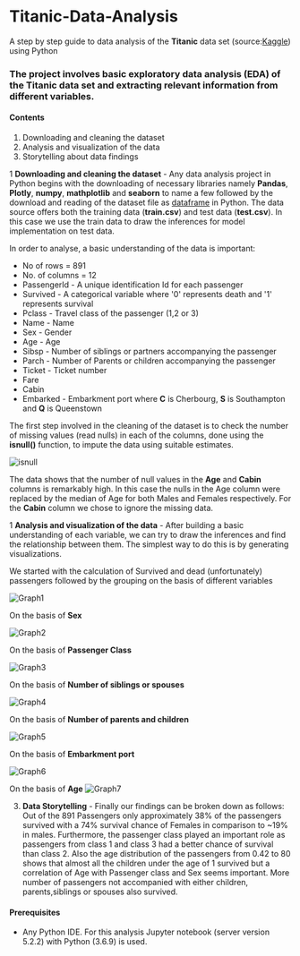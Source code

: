 # Titanic-Data-Analysis
A step by step guide to data analysis of the **Titanic** data set (source:[Kaggle](https://www.kaggle.com/)) using Python
### The project involves basic exploratory data analysis (EDA) of the Titanic data set and extracting relevant information from different variables.
#### Contents
1. Downloading and cleaning the dataset
2. Analysis and visualization of the data
3. Storytelling about data findings

1 **Downloading and cleaning the dataset** - Any data analysis project in Python begins with the downloading of necessary libraries namely **Pandas**, **Plotly**, **numpy**, **mathplotlib** and **seaborn** to name a few followed by the download and reading of the dataset file as [dataframe](https://pandas.pydata.org/pandas-docs/stable/user_guide/dsintro.html#dataframe) in Python. The data source offers both the training data (**train.csv**) and test data (**test.csv**). In this case we use the train data to draw the inferences for model implementation on test data.

In order to analyse, a basic understanding of the data is important:
* No of rows  = 891
* No. of columns = 12
* PassengerId - A unique identification Id for each passenger
* Survived - A categorical variable where '0' represents death and '1' represents survival
* Pclass - Travel class of the passenger (1,2 or 3)
* Name - Name 
* Sex - Gender 
* Age - Age 
* Sibsp - Number of siblings or partners accompanying the passenger
* Parch - Number of Parents or children accompanying the passenger
* Ticket - Ticket number
* Fare 
* Cabin 
* Embarked - Embarkment port where **C** is Cherbourg, **S** is Southampton and **Q** is Queenstown

The first step involved in the cleaning of the dataset is to check the number of missing values (read nulls) in each of the columns, done using the **isnull()** function, to impute the data using suitable estimates.

![isnull](https://user-images.githubusercontent.com/77699950/108626623-66c08c80-7451-11eb-8f20-18f9097ead7e.png)

The data shows that the number of null values in the **Age** and **Cabin** columns is remarkably high. In this case the nulls in the Age column were replaced by the median of Age for both Males and Females respectively. For the **Cabin** column we chose to ignore the missing data.

1 **Analysis and visualization of the data** - After building a basic understanding of each variable, we can try to draw the inferences and find the relationship between them. The simplest way to do this is by generating visualizations.

We started with the calculation of Survived and dead (unfortunately) passengers followed by the grouping on the basis of different variables

![Graph1](https://user-images.githubusercontent.com/77699950/108627402-b6a15280-7455-11eb-9c15-4c2cee88c425.png)

On the basis of **Sex**

![Graph2](https://user-images.githubusercontent.com/77699950/108627415-c91b8c00-7455-11eb-85e8-6c1e02cdb134.png)

On the basis of **Passenger Class**

![Graph3](https://user-images.githubusercontent.com/77699950/108627641-f7e63200-7456-11eb-8dd6-0ff8ea0167b7.png)

On the basis of **Number of siblings or spouses**

![Graph4](https://user-images.githubusercontent.com/77699950/108627883-084adc80-7458-11eb-8c07-807760cb69b3.png)

On the basis of **Number of parents and children**

![Graph5](https://user-images.githubusercontent.com/77699950/108628005-aa6ac480-7458-11eb-82ce-83b5a3d768e1.png)

On the basis of **Embarkment port**

![Graph6](https://user-images.githubusercontent.com/77699950/108628144-80fe6880-7459-11eb-9018-5ed4a224b5a4.png)

On the basis of **Age** 
![Graph7](https://user-images.githubusercontent.com/77699950/108628320-92944000-745a-11eb-8c91-dbcc6280a279.png)

3. **Data Storytelling** - Finally our findings can be broken down as follows:
Out of the 891 Passengers only approximately 38% of the passengers survived with a 74% survival chance of Females in comparison to ~19% in males. Furthermore, the passenger class played an important role as passengers from class 1 and class 3 had a  better chance of survival than class 2. Also the age distribution of the passengers from 0.42 to 80 shows that almost all the children under the age of 1 survived but a correlation of Age with Passenger class and Sex seems important. More number of passengers not accompanied with either children, parents,siblings or spouses also survived.







#### Prerequisites
 * Any Python IDE. For this analysis Jupyter notebook (server version 5.2.2) with Python (3.6.9) is used.


